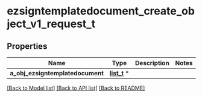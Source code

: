 # ezsigntemplatedocument_create_object_v1_request_t

## Properties
Name | Type | Description | Notes
------------ | ------------- | ------------- | -------------
**a_obj_ezsigntemplatedocument** | [**list_t**](ezsigntemplatedocument_request_compound.md) \* |  | 

[[Back to Model list]](../README.md#documentation-for-models) [[Back to API list]](../README.md#documentation-for-api-endpoints) [[Back to README]](../README.md)


